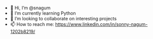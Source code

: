 - 👋 Hi, I’m @snagum
- 🌱 I’m currently learning Python
- 💞️ I’m looking to collaborate on interesting projects
- 📫 How to reach me: https://www.linkedin.com/in/sonny-nagum-1202b8219/

<!---
snagum/snagum is a ✨ special ✨ repository because its `README.md` (this file) appears on your GitHub profile.
You can click the Preview link to take a look at your changes.
--->
